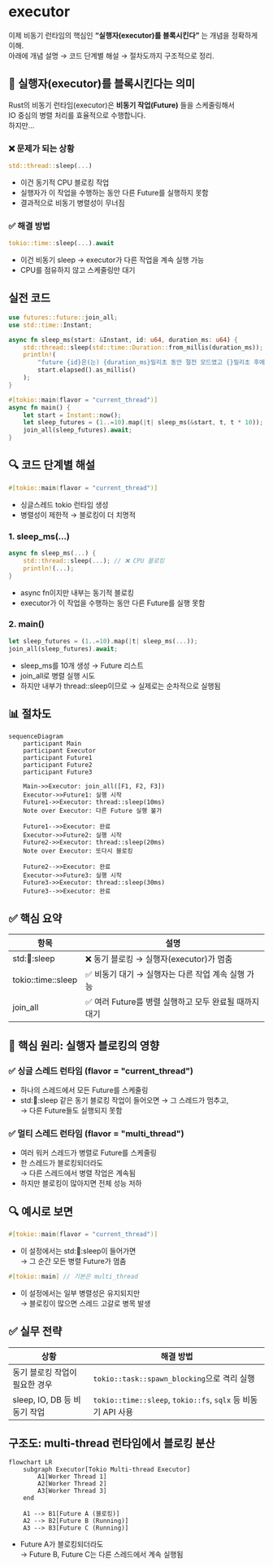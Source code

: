 # executor

이제 비동기 런타임의 핵심인 **“실행자(executor)를 블록시킨다”** 는 개념을 정확하게 이해.  
아래에 개념 설명 → 코드 단계별 해설 → 절차도까지 구조적으로 정리.  

## 🧩 실행자(executor)를 블록시킨다는 의미
Rust의 비동기 런타임(executor)은 **비동기 작업(Future)** 들을 스케줄링해서  
IO 중심의 병렬 처리를 효율적으로 수행합니다.  
하지만…  
### ❌ 문제가 되는 상황
```rust
std::thread::sleep(...)
```

- 이건 동기적 CPU 블로킹 작업
- 실행자가 이 작업을 수행하는 동안 다른 Future를 실행하지 못함
- 결과적으로 비동기 병렬성이 무너짐
### ✅ 해결 방법
```rust
tokio::time::sleep(...).await
```

- 이건 비동기 sleep → executor가 다른 작업을 계속 실행 가능
- CPU를 점유하지 않고 스케줄링만 대기

## 실전 코드
```rust
use futures::future::join_all;
use std::time::Instant;

async fn sleep_ms(start: &Instant, id: u64, duration_ms: u64) {
    std::thread::sleep(std::time::Duration::from_millis(duration_ms));
    println!(
        "future {id}은(는) {duration_ms}밀리초 동안 절전 모드였고 {}밀리초 후에 완료됨",
        start.elapsed().as_millis()
    );
}

#[tokio::main(flavor = "current_thread")]
async fn main() {
    let start = Instant::now();
    let sleep_futures = (1..=10).map(|t| sleep_ms(&start, t, t * 10));
    join_all(sleep_futures).await;
}
```


## 🔍 코드 단계별 해설
```rust
#[tokio::main(flavor = "current_thread")]
```
- 싱글스레드 tokio 런타임 생성
- 병렬성이 제한적 → 블로킹이 더 치명적

### 1. sleep_ms(...)
```rust
async fn sleep_ms(...) {
    std::thread::sleep(...); // ❌ CPU 블로킹
    println!(...);
}
```

- async fn이지만 내부는 동기적 블로킹
- executor가 이 작업을 수행하는 동안 다른 Future를 실행 못함

### 2. main()
```rust
let sleep_futures = (1..=10).map(|t| sleep_ms(...));
join_all(sleep_futures).await;
```

- sleep_ms를 10개 생성 → Future 리스트
- join_all로 병렬 실행 시도
- 하지만 내부가 thread::sleep이므로
→ 실제로는 순차적으로 실행됨

## 📊 절차도
```mermaid
sequenceDiagram
    participant Main
    participant Executor
    participant Future1
    participant Future2
    participant Future3

    Main->>Executor: join_all([F1, F2, F3])
    Executor->>Future1: 실행 시작
    Future1->>Executor: thread::sleep(10ms)
    Note over Executor: 다른 Future 실행 불가

    Future1-->>Executor: 완료
    Executor->>Future2: 실행 시작
    Future2->>Executor: thread::sleep(20ms)
    Note over Executor: 또다시 블로킹

    Future2-->>Executor: 완료
    Executor->>Future3: 실행 시작
    Future3->>Executor: thread::sleep(30ms)
    Future3-->>Executor: 완료
```

## ✅ 핵심 요약
| 항목                | 설명                                                  |
|---------------------|-------------------------------------------------------|
| std::thread::sleep  | ❌ 동기 블로킹 → 실행자(executor)가 멈춤               |
| tokio::time::sleep  | ✅ 비동기 대기 → 실행자는 다른 작업 계속 실행 가능      |
| join_all            | ✅ 여러 Future를 병렬 실행하고 모두 완료될 때까지 대기  |


## 🧩 핵심 원리: 실행자 블로킹의 영향
### ✅ 싱글 스레드 런타임 (flavor = "current_thread")
- 하나의 스레드에서 모든 Future를 스케줄링
- std::thread::sleep 같은 동기 블로킹 작업이 들어오면 → 그 스레드가 멈추고,  
    → 다른 Future들도 실행되지 못함
### ✅ 멀티 스레드 런타임 (flavor = "multi_thread")
- 여러 워커 스레드가 병렬로 Future를 스케줄링
- 한 스레드가 블로킹되더라도  
    → 다른 스레드에서 병렬 작업은 계속됨
- 하지만 블로킹이 많아지면 전체 성능 저하

## 🔍 예시로 보면
```rust
#[tokio::main(flavor = "current_thread")]
```

- 이 설정에서는 std::thread::sleep이 들어가면  
    → 그 순간 모든 병렬 Future가 멈춤
```rust
#[tokio::main] // 기본은 multi_thread
```

- 이 설정에서는 일부 병렬성은 유지되지만  
    → 블로킹이 많으면 스레드 고갈로 병목 발생

## ✅ 실무 전략
| 상황                         | 해결 방법                                      |
|------------------------------|------------------------------------------------|
| 동기 블로킹 작업이 필요한 경우 | `tokio::task::spawn_blocking`으로 격리 실행     |
| sleep, IO, DB 등 비동기 작업   | `tokio::time::sleep`, `tokio::fs`, `sqlx` 등 비동기 API 사용 |



##  구조도: multi-thread 런타임에서 블로킹 분산
```mermaid
flowchart LR
    subgraph Executor[Tokio Multi-thread Executor]
        A1[Worker Thread 1]
        A2[Worker Thread 2]
        A3[Worker Thread 3]
    end

    A1 --> B1[Future A (블로킹)]
    A2 --> B2[Future B (Running)]
    A3 --> B3[Future C (Running)]
```

- Future A가 블로킹되더라도  
    → Future B, Future C는 다른 스레드에서 계속 실행됨




